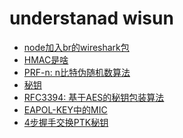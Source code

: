 understanad wisun
=================

+ [node加入br的wireshark包](./wireshark/20231128/README.md)
+ [HMAC是啥](./hmac/README.md)
+ [PRF-n: n比特伪随机数算法](./ieee80211i_prf/README.md)
+ [秘钥](./key/README.md)
+ [RFC3394: 基于AES的秘钥包装算法](./rfc3394/README.md)
+ [EAPOL-KEY中的MIC](./wireshark/eapol_key_mic.md)
+ [4步握手交换PTK秘钥](./wireshark/4way_handshake.md)
